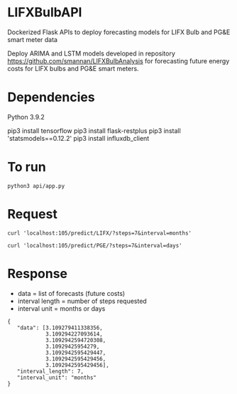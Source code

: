 # LIFXBulbAPI
Dockerized Flask APIs to deploy forecasting models for LIFX Bulb and PG&amp;E smart meter data

Deploy ARIMA and LSTM models developed in repository https://github.com/smannan/LIFXBulbAnalysis for forecasting future
energy costs for LIFX bulbs and PG&E smart meters.

# Dependencies

Python 3.9.2

pip3 install tensorflow
pip3 install flask-restplus
pip3 install 'statsmodels==0.12.2'
pip3 install influxdb_client

# To run

```python3 api/app.py ```

# Request

```curl 'localhost:105/predict/LIFX/?steps=7&interval=months'```

```curl 'localhost:105/predict/PGE/?steps=7&interval=days'```

# Response

- data = list of forecasts (future costs)
- interval length = number of steps requested
- interval unit = months or days


```
{
   "data": [3.109279411338356,
            3.109294227093614,
            3.1092942594720308,
            3.10929425954279,
            3.1092942595429447,
            3.1092942595429456,
            3.1092942595429456],
   "interval_length": 7,
   "interval_unit": "months"
}
```
